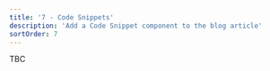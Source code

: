 ```yaml
---
title: '7 - Code Snippets'
description: 'Add a Code Snippet component to the blog article'
sortOrder: 7
---
```


TBC
